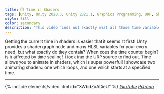 ```yaml
---
title: ⏱️ Time in Shaders
tags: [Unity, Unity 2020.3, Unity 2021.1, Graphics Programming, URP, Shader Graph, HLSL, Shader, Basics, Math, Animation]
style: fill
color: secondary 
description: "This video finds out exactly what all those time variables mean, and shows how to animate in shaders."
---
```


Getting the current time in shaders is easier that it seems at first! Unity provides a shader graph node and many HLSL variables for your every need, but what exactly do they contain? When does the time counter begin? Is it affected by time scaling? I look into the URP source to find out. Time allows you to animate in shaders, which is super powerful! I showcase two animating shaders: one which loops, and one which starts at a specified time.

***

{% include elements/video.html id="XWbdZxADieU" %}
*[YouTube](https://youtu.be/XWbdZxADieU) [Patreon](https://www.patreon.com/posts/51844199)* 